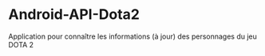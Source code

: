 # Android-API-Dota2
Application pour connaître les informations (à jour) des personnages du jeu DOTA 2
